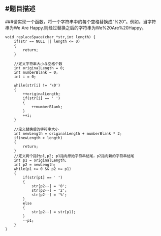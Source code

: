 #题目描述
----------
###请实现一个函数，将一个字符串中的每个空格替换成“%20”。例如，当字符串为We Are Happy.则经过替换之后的字符串为We%20Are%20Happy。


	void replaceSpace(char *str,int length) {
        if(str == NULL || length <= 0)
        {
            return;
        }
        
        //定义字符串大小与空格个数
        int originalLength = 0;
        int numberBlank = 0;
        int i = 0;
        
        while(str[i] != '\0')
        {
            ++originalLength;
            if(str[i] == ' ')
            {
                ++numberBlank;
            }
            ++i;
        }
        
        //定义替换后的字符串大小
        int newLength = originalLength + numberBlank * 2;
        if(newLength > length)
        {
            return;
        }
        //定义两个指针p1,p2; p1指向原始字符串结尾，p2指向新的字符串结尾
        int p1 = originalLength;
        int p2 = newLength;
        while(p1 >= 0 && p2 >= p1)
        {
            if(str[p1] == ' ')
            {
                str[p2--] = '0';
                str[p2--] = '2';
                str[p2--] = '%';
            }
            else
            {
                str[p2--] = str[p1];
            }
            --p1;
        }
	}









    













